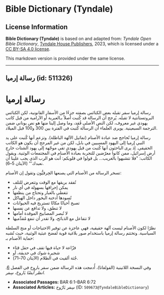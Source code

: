 # Bible Dictionary (Tyndale)

## License Information

**Bible Dictionary (Tyndale)** is based on and adapted from: _Tyndale Open Bible Dictionary_, [Tyndale House Publishers](https://tyndaleopenresources.com/), 2023, which is licensed under a [CC BY-SA 4.0 license](https://creativecommons.org/licenses/by-sa/4.0/legalcode.en).

This markdown version is provided under the same license.



--------------------------------

## رسالة إرميا (id: 511326)

رسالة إرميا
===========

رسالة إرميا سفر تقبله بعض الكنائس بصفته جزءًا من الأسفار القانونية، لكن الكنائس البروتستانتية لا تقبله. يُرجح أن الرسالة قد كُتبت أصلاً بـالعبرية أو الآرامية من قبل كاتب يهودي غير معروف، لكن النص الأصلي فُقد، وما وصل إلينا منها هو نص يوناني ضمن الترجمة السبعينية. يويرى العلماء أن الرسالة كُتبت في الفترة بين 300 و100 قبل الميلاد.

رسالة إرميا تُحاجج ضد عبادة الأصنام (تماثيل الآلهة الباطلة). وتزعم أنها كُتبت على يد النبي إرميا إلى اليهود المسبيين في بابل، لكن من غير المرجح أن يكون هو الكاتب الحقيقي. إذ يرى الباحثون أنها كُتبت من قبل يهودي تقي موجّهة إلى يهود الشتات خارج أرض إسرائيل، ممن كانوا معرّضين للتجربة بعبادة الأصنام في المجتمعات الوثنية. ويقول الكاتب: "فلا تتشبهوا بالغريب... بل قولوا في قلوبكم: أنت هو الرب الذي يجب علينا أن نعبدك'" (الآيتان 5–6\).

تسخر الرسالة من الأصنام التي يصنعها الحِرفيُّون وتقول إن الأصنام:

* تُفقد بريقها مع الوقت وتتعرض للتلف
* يمكن إحراقها بسهولة في أي نار
* تتغطى بالغبار وتحتاج من ينظفها
* تُسودها أدخنة البخور داخل الهياكل
* تصبح أحيانًا مكانًا تستريح فيه الحيوانات
* لا تنطق، ولا تدافع عن نفسها
* لا تُبصر المصابيح الموقدة أمامها
* لا تتفاعل مع الذبائح، ولا تقدر أن تنفع مُقدِّميها

نظرًا لكون الأصنام ليست آلهة حقيقية، فهي عاجزة عن توفير الاحتياجات أو منح السلطة السياسية. وتختتم رسالة إرميا باستخدام صور بلاغية قوية لفضح عبثية الوثنية، حيث تُشبه حماية الأصنام بـ:

* فزّاعة لا حياة فيها تقف في حقل قثاء
* شجيرة شوك في حديقة، أو
* جُثة ألقيت في الظلام (الآيتان 70–71\).

وفي النسخة اللاتينية (الفولغاتا)، أُدمجت هذه الرسالة ضمن سفر باروخ في الفصل [6](https://ref.ly/Bar6:1-Bar6:72). *انظر أيضًا* بَاروخَ، سِفر.

* **Associated Passages:** BAR 6:1–BAR 6:72
* **Associated Articles:** سِفر بَارُوخ (ID: `509673@TyndaleBibleDictionary`)

